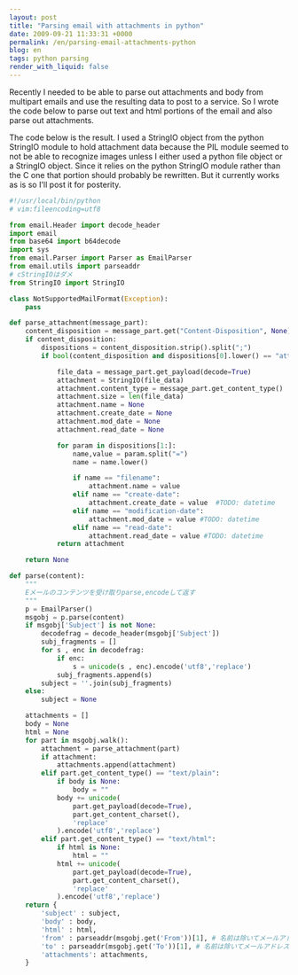 ```yaml
---
layout: post
title: "Parsing email with attachments in python"
date: 2009-09-21 11:33:31 +0000
permalink: /en/parsing-email-attachments-python
blog: en
tags: python parsing
render_with_liquid: false
---
```


Recently I needed to be able to parse out attachments and body from
multipart emails and use the resulting data to post to a service. So I
wrote the code below to parse out text and html portions of the email
and also parse out attachments.

The code below is the result. I used a StringIO object from the python
StringIO module to hold attachment data because the PIL module seemed to
not be able to recognize images unless I either used a python file
object or a StringIO object. Since it relies on the python StringIO
module rather than the C one that portion should probably be rewritten.
But it currently works as is so I'll post it for posterity.

```python
#!/usr/local/bin/python
# vim:fileencoding=utf8

from email.Header import decode_header
import email
from base64 import b64decode
import sys
from email.Parser import Parser as EmailParser
from email.utils import parseaddr
# cStringIOはダメ
from StringIO import StringIO

class NotSupportedMailFormat(Exception):
    pass

def parse_attachment(message_part):
    content_disposition = message_part.get("Content-Disposition", None)
    if content_disposition:
        dispositions = content_disposition.strip().split(";")
        if bool(content_disposition and dispositions[0].lower() == "attachment"):

            file_data = message_part.get_payload(decode=True)
            attachment = StringIO(file_data)
            attachment.content_type = message_part.get_content_type()
            attachment.size = len(file_data)
            attachment.name = None
            attachment.create_date = None
            attachment.mod_date = None
            attachment.read_date = None

            for param in dispositions[1:]:
                name,value = param.split("=")
                name = name.lower()

                if name == "filename":
                    attachment.name = value
                elif name == "create-date":
                    attachment.create_date = value  #TODO: datetime
                elif name == "modification-date":
                    attachment.mod_date = value #TODO: datetime
                elif name == "read-date":
                    attachment.read_date = value #TODO: datetime
            return attachment

    return None

def parse(content):
    """
    Eメールのコンテンツを受け取りparse,encodeして返す
    """
    p = EmailParser()
    msgobj = p.parse(content)
    if msgobj['Subject'] is not None:
        decodefrag = decode_header(msgobj['Subject'])
        subj_fragments = []
        for s , enc in decodefrag:
            if enc:
                s = unicode(s , enc).encode('utf8','replace')
            subj_fragments.append(s)
        subject = ''.join(subj_fragments)
    else:
        subject = None

    attachments = []
    body = None
    html = None
    for part in msgobj.walk():
        attachment = parse_attachment(part)
        if attachment:
            attachments.append(attachment)
        elif part.get_content_type() == "text/plain":
            if body is None:
                body = ""
            body += unicode(
                part.get_payload(decode=True),
                part.get_content_charset(),
                'replace'
            ).encode('utf8','replace')
        elif part.get_content_type() == "text/html":
            if html is None:
                html = ""
            html += unicode(
                part.get_payload(decode=True),
                part.get_content_charset(),
                'replace'
            ).encode('utf8','replace')
    return {
        'subject' : subject,
        'body' : body,
        'html' : html,
        'from' : parseaddr(msgobj.get('From'))[1], # 名前は除いてメールアドレスのみ抽出
        'to' : parseaddr(msgobj.get('To'))[1], # 名前は除いてメールアドレスのみ抽出
        'attachments': attachments,
    }
```
